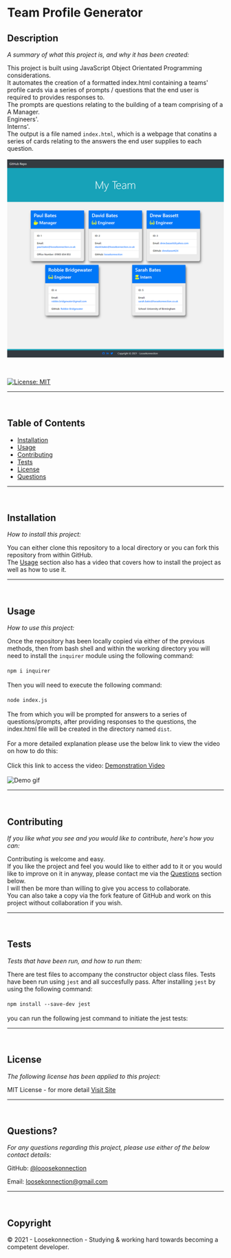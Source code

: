 
# Team Profile Generator

## Description 

*A summary of what this project is, and why it has been created:*

This project is built using JavaScript Object Orientated Programming considerations. <br> It automates the creation of a formatted index.html containing a teams' profile cards via a series of prompts / questions that the end user is required to provides responses to. <br> The prompts are questions relating to the building of a team comprising of a <br> A Manager. <br> Engineers'. <br> Interns'. <br> The output is a file named ```index.html```, which is a webpage that conatins a series of cards relating to the answers the end user supplies to each question. <br><br> ![screenshot](./README_img/screenshot_01.PNG)

<br>

[![License: MIT](https://img.shields.io/badge/License-MIT-yellow.svg)](https://opensource.org/licenses/MIT)

---

<br>


## Table of Contents       
   * [Installation](#installation)
   * [Usage](#usage)
   * [Contributing](#contributing)    
   * [Tests](#tests)    
   * [License](#license)
   * [Questions](#questions)
---

<br>

## Installation

*How to install this project:*

You can either clone this repository to a local directory or you can fork this repository from within GitHub. <br> The [Usage](#usage) section also has a video that covers how to install the project as well as how to use it.

 
---

<br>

## Usage 

*How to use this project:*

Once the repository has been locally copied via either of the previous methods, then from bash shell and within the working directory you will need to install the ```inquirer``` module using the following command: <br><br> ```npm i inquirer``` <br><br> Then you will need to execute the following command: <br><br> ```node index.js``` <br><br> The from which you will be prompted for answers to a series of questions/prompts, after providing responses to the questions, the index.html file will be created in the directory named ```dist```. <br> <br> For a more detailed explanation please use the below link to view the video on how to do this: <br><br> Click this link to access the video: [Demonstration Video](https://drive.google.com/file/d/1ofz_J3Dk2N823zlvc6wMJ27EYfRo9pbk/view?usp=sharing) <br> <br>![Demo gif](./demo/team_profile_generator_demo.gif)


---

<br>

## Contributing

*If you like what you see and you would like to contribute, here's how you can:*

Contributing is welcome and easy. <br> If you like the project and feel you would like to either add to it or you would like to improve on it in anyway, please contact me via the [Questions](#questions) section below. <br> I will then be more than willing to give you access to collaborate. <br>You can also take a copy via the fork feature of GitHub and work on this project without collaboration if you wish.

 
---

<br>

## Tests

*Tests that have been run, and how to run them:*

There are test files to accompany the constructor object class files. Tests have been run using ```jest``` and all succesfully pass. After installing ```jest``` by using the following command: <br><br> ```npm install --save-dev jest``` <br><br> you can run the following jest command to initiate the jest tests:


---

<br>

## License

*The following license has been applied to this project:*

MIT License - for more detail [Visit Site](https://opensource.org/licenses/MIT)


---

<br>

## Questions?

*For any questions regarding this project, please use either of the below contact details:*

GitHub: [@looosekonnection](https://github.com/looosekonnection)

Email: loosekonnection@gmail.com


---

<br>

## Copyright

© 2021 - Loosekonnection - Studying & working hard towards becoming a competent developer. 

